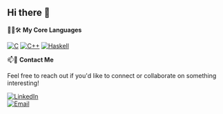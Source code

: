 ## Hi there 👋

👨‍💻🛠️ **My Core Languages**

[![C](https://img.shields.io/badge/C-00599C?style=flat&logo=c&logoColor=white)](https://en.wikipedia.org/wiki/C_(programming_language))
[![C++](https://img.shields.io/badge/C++-00599C?style=flat&logo=c%2B%2B&logoColor=white)](https://en.wikipedia.org/wiki/C%2B%2B)
[![Haskell](https://img.shields.io/badge/Haskell-5D4F85?style=flat&logo=haskell&logoColor=white)](https://www.haskell.org/)

📫🔗 **Contact Me**

Feel free to reach out if you'd like to connect or collaborate on something interesting!

[![LinkedIn](https://img.shields.io/badge/LinkedIn-Franco%20Ezequiel%20Tarsia-blue?style=flat&logo=linkedin)](https://www.linkedin.com/in/franco-ezequiel-tarsia-b8b119280/)  
[![Email](https://img.shields.io/badge/Email-ftarsia%40frba.utn.edu.ar-red?style=flat&logo=gmail)](mailto:ftarsia@frba.utn.edu.ar)
<!--
**FrancoEzequielTarsia/FrancoEzequielTarsia** is a ✨ _special_ ✨ repository because its `README.md` (this file) appears on your GitHub profile.

Here are some ideas to get you started:

- 🔭 I’m currently working on ...
- 🌱 I’m currently learning ...
- 👯 I’m looking to collaborate on ...
- 🤔 I’m looking for help with ...
- 💬 Ask me about ...
- 📫 How to reach me: ...
- 😄 Pronouns: ...
- ⚡ Fun fact: ...
-->
